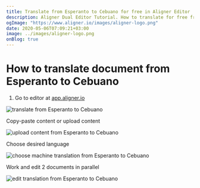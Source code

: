 ```yaml
---
title: Translate from Esperanto to Cebuano for free in Aligner Editor
description: Aligner Dual Editor Tutorial. How to translate for free from Esperanto to Cebuano. Aligner is multilingual document management platform. 
ogImage: "https://www.aligner.io/images/aligner-logo.png"
date: 2020-05-06T07:09:21+03:00
image: ../images/aligner-logo.png
onBlog: true
---
```


# How to translate document from Esperanto to Cebuano

1. Go to editor at [app.aligner.io](https://app.aligner.io "Aligner App web page")

![translate from Esperanto to Cebuano](../aligner-blank-editor.png "translate from Esperanto to Cebuano")

Copy-paste content or upload content

![upload content from Esperanto to Cebuano](../aligner-uploaded-document.png "upload content from Esperanto to Cebuano")

Choose desired language

![choose machine translation from Esperanto to Cebuano](../aligner-language-dropdown.png "choose machine translation from Esperanto to Cebuano")

Work and edit 2 documents in parallel

![edit translation from Esperanto to Cebuano](../aligner-double-sitded-editor.png "edit translation from Esperanto to Cebuano")

